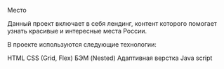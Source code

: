 Место

Данный проект включает в себя лендинг, контент которого помогает узнать красивые и интересные места России.

В проекте используются следующие технологии:

HTML
CSS (Grid, Flex)
БЭМ (Nested)
Адаптивная верстка
Java script
